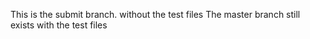 This is the submit branch. without the test files
The master branch still exists with the test files
